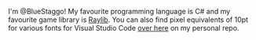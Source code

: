 I'm @BlueStaggo! My favourite programming language is C# and my favourite game library is [Raylib](https://raylib.com). You can also find pixel equivalents of 10pt for various fonts for Visual Studio Code [over here](https://github.com/BlueStaggo/BlueStaggo/blob/main/VSCode%2010pt.md) on my personal repo.

<!---
BlueStaggo/BlueStaggo is a ✨ special ✨ repository because its `README.md` (this file) appears on your GitHub profile.
You can click the Preview link to take a look at your changes.
--->
